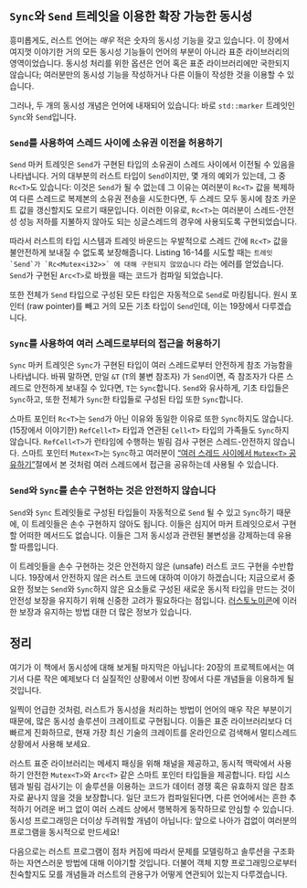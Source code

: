 ## `Sync`와 `Send` 트레잇을 이용한 확장 가능한 동시성

흥미롭게도, 러스트 언어는 *매우* 적은 숫자의 동시성 기능을 갖고 있습니다.
이 장에서 여지껏 이야기한 거의 모든 동시성 기능들이 언어의 부분이 아니라
표준 라이브러리의 영역이었습니다. 동시성 처리를 위한 옵션은 언어 혹은
표준 라이브러리에만 국한되지 않습니다; 여러분만의 동시성 기능을 작성하거나
다른 이들이 작성한 것을 이용할 수 있습니다.

그러나, 두 개의 동시성 개념은 언어에 내재되어 있습니다: 바로 `std::marker`
트레잇인 `Sync`와 `Send`입니다.

### `Send`를 사용하여 스레드 사이에 소유권 이전을 허용하기

`Send` 마커 트레잇은 `Send`가 구현된 타입의 소유권이 스레드 사이에서
이전될 수 있음을 나타냅니다. 거의 대부분의 러스트 타입이 `Send`이지만,
몇 개의 예외가 있는데, 그 중 `Rc<T>`도 있습니다: 이것은 `Send`가 될 수
없는데 그 이유는 여러분이 `Rc<T>` 값을 복제하여 다른 스레드로 복제본의
소유권 전송을 시도한다면, 두 스레드 모두 동시에 참조 카운트 값을 갱신할지도
모르기 때문입니다. 이러한 이유로, `Rc<T>`는 여러분이 스레드-안전성 성능
저하를 지불하지 않아도 되는 싱글스레드의 경우에 사용되도록
구현되었습니다.

따라서 러스트의 타입 시스템과 트레잇 바운드는 우발적으로 스레드 간에
`Rc<T>` 값을 불안전하게 보내질 수 없도록 보장해줍니다. Listing 16-14를
시도할 때는 `` 트레잇 `Send`가 `Rc<Mutex<i32>>` 에 대해 구현되지 않았습니다 ``
라는 에러를 얻었습니다. `Send`가 구현된 `Arc<T>`로 바꿨을 때는 코드가 컴파일
되었습니다.

또한 전체가 `Send` 타입으로 구성된 모든 타입은 자동적으로 `Send`로 마킹됩니다.
원시 포인터 (raw pointer)를 빼고 거의 모든 기초 타입이 `Send`인데, 이는
19장에서 다루겠습니다.

### `Sync`를 사용하여 여러 스레드로부터의 접근을 허용하기 

`Sync` 마커 트레잇은 `Sync`가 구현된 타입이 여러 스레드로부터 안전하게 참조
가능함을 나타냅니다. 바꿔 말하면, 만일 `&T` (`T`의 불변 참조자) 가 `Send`이면,
즉 참조자가 다른 스레드로 안전하게 보내질 수 있다면, `T`는 `Sync`합니다.
`Send`와 유사하게, 기초 타입들은 `Sync`하고, 또한 전체가 `Sync`한 타입들로
구성된 타입 또한 `Sync`합니다.

스마트 포인터 `Rc<T>`는 `Send`가 아닌 이유와 동일한 이유로 또한
`Sync`하지도 않습니다. (15장에서 이야기한) `RefCell<T>` 타입과
연관된 `Cell<T>` 타입의 가족들도 `Sync`하지 않습니다.
`RefCell<T>`가 런타임에 수행하는 빌림 검사 구현은 스레드-안전하지
않습니다. 스마트 포인터 `Mutex<T>`는 `Sync`하고 여러분이 [“여러 스레드 사이에서
`Mutex<T>` 공유하기”][sharing-a-mutext-between-multiple-threads]<!-- ignore -->절에서
본 것처럼 여러 스레드에서 접근을 공유하는데 사용될 수 있습니다.

### `Send`와 `Sync`를 손수 구현하는 것은 안전하지 않습니다

`Send`와 `Sync` 트레잇들로 구성된 타입들이 자동적으로 `Send` 될 수 있고
`Sync`하기 때문에, 이 트레잇들은 손수 구현하지 않아도 됩니다. 이들은 심지어
마커 트레잇으로서 구현할 어떠한 메서드도 없습니다. 이들은 그저 동시성과
관련된 불변성을 강제하는데 유용할 따름입니다.

이 트레잇들을 손수 구현하는 것은 안전하지 않은 (unsafe) 러스트 코드 구현을
수반합니다. 19장에서 안전하지 않은 러스트 코드에 대하여 이야기 하겠습니다;
지금으로서 중요한 정보는 `Send`와 `Sync`하지 않은 요소들로 구성된 새로운
동시적 타입을 만드는 것이 안전성 보장을 유지하기 위해 신중한 고려가 필요하다는
점입니다. [러스토노미콘][nomicon]에 이러한 보장과 유지하는 방법 대한 더 많은
정보가 있습니다.

## 정리

여기가 이 책에서 동시성에 대해 보게될 마지막은 아닙니다: 20장의 프로젝트에서는
여기서 다룬 작은 예제보다 더 실질적인 상황에서 이번 장에서 다룬 개념들을
이용하게 될 것입니다.

일찍이 언급한 것처럼, 러스트가 동시성을 처리하는 방법이 언어의 매우
작은 부분이기 때문에, 많은 동시성 솔루션이 크레이트로 구현됩니다.
이들은 표준 라이브러리보다 더 빠르게 진화하므로, 현재 가장 최신
기술의 크레이트를 온라인으로 검색해서 멀티스레드 상황에서 사용해
보세요.

러스트 표준 라이브러리는 메세지 패싱을 위해 채널을 제공하고, 동시적
맥락에서 사용하기 안전한 `Mutex<T>`와 `Arc<T>` 같은 스마트 포인터
타입들을 제공합니다. 타입 시스템과 빌림 검사기는 이 솔루션을 이용하는
코드가 데이터 경쟁 혹은 유효하지 않은 참조자로 끝나지 않을 것을 보장합니다.
일단 코드가 컴파일된다면, 다른 언어에서는 흔한 추적하기 어려운 버그 없이
여러 스레드 상에서 행복하게 동작하므로 안심할 수 있습니다.
동시성 프로그래밍은 더이상 두려워할 개념이 아닙니다: 앞으로 나아가
겁없이 여러분의 프로그램을 동시적으로 만드세요!

다음으로는 러스트 프로그램이 점차 커짐에 따라서 문제를 모델링하고 솔루션을
구조화하는 자연스러운 방법에 대해 이야기할 것입니다. 더불어 객체 지향 프로그래밍으로부터
친숙할지도 모를 개념들과 러스트의 관용구가 어떻게 연관되어 있는지 다루겠습니다.

[sharing-a-mutext-between-multiple-threads]:
ch16-03-shared-state.html#sharing-a-mutext-between-multiple-threads
[nomicon]: ../nomicon/index.html
